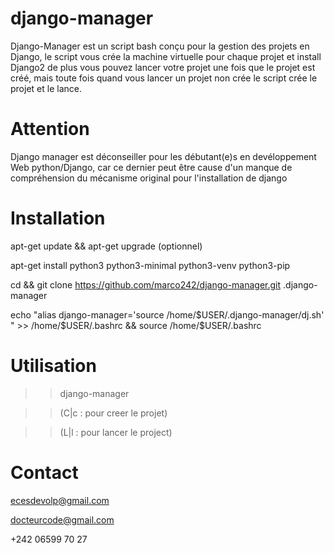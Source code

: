 # django-manager

Django-Manager est un script bash conçu pour la gestion des projets en Django, le script vous crée la machine virtuelle pour chaque projet et install Django2 de plus vous pouvez lancer votre projet une fois que le projet est créé, mais toute fois quand vous lancer un projet non crée le script crée le projet et le lance.

# Attention 
Django manager est déconseiller pour les débutant(e)s en devéloppement Web python/Django,
car ce dernier peut être cause d'un manque de compréhension du mécanisme original pour l'installation de django

# Installation

apt-get update && apt-get upgrade (optionnel) 

apt-get install python3 python3-minimal python3-venv python3-pip 

cd && git clone https://github.com/marco242/django-manager.git .django-manager 

echo "alias django-manager='source /home/$USER/.django-manager/dj.sh' " >> /home/$USER/.bashrc && source /home/$USER/.bashrc

# Utilisation

>> django-manager 

>> (C|c : pour creer le projet)

>> (L|l : pour lancer le project)

# Contact

ecesdevolp@gmail.com

docteurcode@gmail.com

+242 06599 70 27
